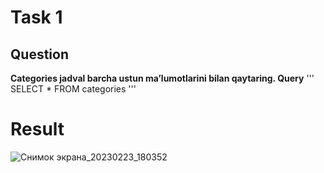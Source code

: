 # Task 1
## Question
**Categories jadval barcha ustun ma’lumotlarini bilan qaytaring.
Query**
'''
SELECT * FROM categories
'''
# Result
![Снимок экрана_20230223_180352](https://user-images.githubusercontent.com/122611764/220935002-3ddbb7f9-afe1-4051-ad2c-a911f5e405a9.png)
 
